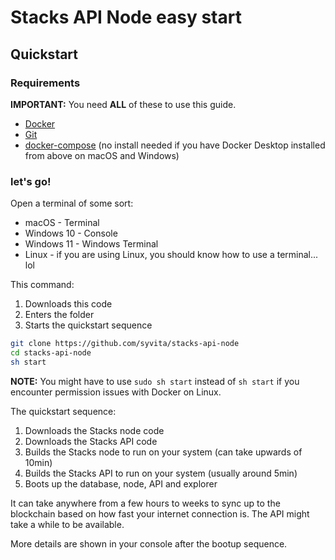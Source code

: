 # Stacks API Node easy start

## Quickstart

### Requirements

**IMPORTANT:** You need **ALL** of these to use this guide.

- [Docker](https://www.docker.com/products/docker-desktop)
- [Git](https://git-scm.com)
- [docker-compose](https://docs.docker.com/compose/install/#install-compose) (no install needed if you have Docker Desktop installed from above on macOS and Windows)

### let's go!

Open a terminal of some sort:

- macOS - Terminal
- Windows 10 - Console
- Windows 11 - Windows Terminal
- Linux - if you are using Linux, you should know how to use a terminal... lol

This command:

1. Downloads this code
2. Enters the folder
3. Starts the quickstart sequence

```sh
git clone https://github.com/syvita/stacks-api-node
cd stacks-api-node
sh start
```

**NOTE:** You might have to use `sudo sh start` instead of `sh start` if you encounter permission issues with Docker on Linux.

The quickstart sequence:

1. Downloads the Stacks node code
2. Downloads the Stacks API code
3. Builds the Stacks node to run on your system (can take upwards of 10min)
4. Builds the Stacks API to run on your system (usually around 5min)
5. Boots up the database, node, API and explorer

It can take anywhere from a few hours to weeks to sync up to the blockchain based on how fast your internet connection is. The API might take a while to be available.

More details are shown in your console after the bootup sequence.
